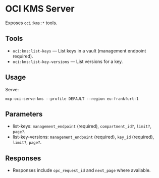 # OCI KMS Server

Exposes `oci:kms:*` tools.

## Tools
- `oci:kms:list-keys` — List keys in a vault (management endpoint required).
- `oci:kms:list-key-versions` — List versions for a key.

## Usage
Serve:
```
mcp-oci-serve-kms --profile DEFAULT --region eu-frankfurt-1
```

## Parameters
- list-keys: `management_endpoint` (required), `compartment_id?`, `limit?`, `page?`.
- list-key-versions: `management_endpoint` (required), `key_id` (required), `limit?`, `page?`.

## Responses
- Responses include `opc_request_id` and `next_page` where available.
